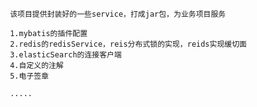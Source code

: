      该项目提供封装好的一些service，打成jar包，为业务项目服务
     
     1.mybatis的插件配置
     2.redis的redisService，reis分布式锁的实现，reids实现缓切面
     3.elasticSearch的连接客户端
     4.自定义的注解
     5.电子签章
     
     .....